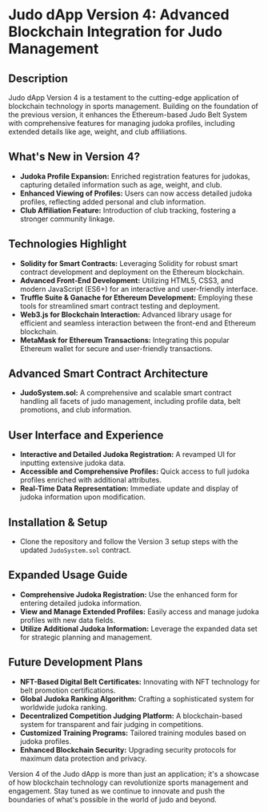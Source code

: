# Judo dApp Version 4: Advanced Blockchain Integration for Judo Management

## Description
Judo dApp Version 4 is a testament to the cutting-edge application of blockchain technology in sports management. Building on the foundation of the previous version, it enhances the Ethereum-based Judo Belt System with comprehensive features for managing judoka profiles, including extended details like age, weight, and club affiliations.

## What's New in Version 4?
- **Judoka Profile Expansion:** Enriched registration features for judokas, capturing detailed information such as age, weight, and club.
- **Enhanced Viewing of Profiles:** Users can now access detailed judoka profiles, reflecting added personal and club information.
- **Club Affiliation Feature:** Introduction of club tracking, fostering a stronger community linkage.

## Technologies Highlight
- **Solidity for Smart Contracts:** Leveraging Solidity for robust smart contract development and deployment on the Ethereum blockchain.
- **Advanced Front-End Development:** Utilizing HTML5, CSS3, and modern JavaScript (ES6+) for an interactive and user-friendly interface.
- **Truffle Suite & Ganache for Ethereum Development:** Employing these tools for streamlined smart contract testing and deployment.
- **Web3.js for Blockchain Interaction:** Advanced library usage for efficient and seamless interaction between the front-end and Ethereum blockchain.
- **MetaMask for Ethereum Transactions:** Integrating this popular Ethereum wallet for secure and user-friendly transactions.

## Advanced Smart Contract Architecture
- **JudoSystem.sol:** A comprehensive and scalable smart contract handling all facets of judo management, including profile data, belt promotions, and club information.

## User Interface and Experience
- **Interactive and Detailed Judoka Registration:** A revamped UI for inputting extensive judoka data.
- **Accessible and Comprehensive Profiles:** Quick access to full judoka profiles enriched with additional attributes.
- **Real-Time Data Representation:** Immediate update and display of judoka information upon modification.

## Installation & Setup
- Clone the repository and follow the Version 3 setup steps with the updated `JudoSystem.sol` contract.

## Expanded Usage Guide
- **Comprehensive Judoka Registration:** Use the enhanced form for entering detailed judoka information.
- **View and Manage Extended Profiles:** Easily access and manage judoka profiles with new data fields.
- **Utilize Additional Judoka Information:** Leverage the expanded data set for strategic planning and management.

## Future Development Plans
- **NFT-Based Digital Belt Certificates:** Innovating with NFT technology for belt promotion certifications.
- **Global Judoka Ranking Algorithm:** Crafting a sophisticated system for worldwide judoka ranking.
- **Decentralized Competition Judging Platform:** A blockchain-based system for transparent and fair judging in competitions.
- **Customized Training Programs:** Tailored training modules based on judoka profiles.
- **Enhanced Blockchain Security:** Upgrading security protocols for maximum data protection and privacy.

Version 4 of the Judo dApp is more than just an application; it's a showcase of how blockchain technology can revolutionize sports management and engagement. Stay tuned as we continue to innovate and push the boundaries of what's possible in the world of judo and beyond.
